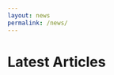 ```yaml
---
layout: news
permalink: /news/
---
```


<style>
    .Post {
        border: 1px solid #ddd;
        padding: 10px;
        margin-bottom: 15px;
    }
    #post-title {
        font-weight: bold;
        font-size: 18px;
    }
    #post-quotes {
        margin-top: 10px;
        color: #000;
    }
</style>

<h1>Latest Articles</h1>
<div id="articles-container"></div>

<script>
    async function fetchArticles() {
    const rssUrl = "https://www.molineux.news/news/feed/";

    try {
        // Fetch RSS feed
        const rssResponse = await fetch(rssUrl);
        const rssText = await rssResponse.text();
        const parser = new DOMParser();
        const xml = parser.parseFromString(rssText, "text/xml");

        const items = Array.from(xml.querySelectorAll("item")).slice(0, 5); // Get 5 articles
        const articlesContainer = document.getElementById("articles-container");

        for (let item of items) {
            let title = item.querySelector("title").textContent;
            let url = item.querySelector("link").textContent;

            try {
                // Fetch the full article page
                const articleResponse = await fetch(url);
                const articleText = await articleResponse.text();
                const articleDoc = parser.parseFromString(articleText, "text/html");

                // Extract paragraphs
                let paragraphs = Array.from(articleDoc.querySelectorAll("p")).map(p => p.textContent);

                // Find paragraphs containing quotes
                let quoteParagraphs = paragraphs.filter(p => p.match(/["“”'](.*?)["“”']/));

                // Create HTML elements dynamically
                let postDiv = document.createElement("div");
                postDiv.classList.add("Post");

                let titleDiv = document.createElement("div");
                titleDiv.id = "post-title";
                let titleLink = document.createElement("a");
                titleLink.href = url;
                titleLink.id = "post-url";
                titleLink.textContent = title;
                titleDiv.appendChild(titleLink);

                let quotesDiv = document.createElement("div");
                quotesDiv.id = "post-quotes";
                quotesDiv.innerHTML = quoteParagraphs.length > 0 
                    ? quoteParagraphs.map(p => `<p>${p}</p>`).join("") 
                    : "<p>No quotes found.</p>";

                // Append elements to the post container
                postDiv.appendChild(titleDiv);
                postDiv.appendChild(quotesDiv);
                articlesContainer.appendChild(postDiv);

            } catch (error) {
                console.error("Error fetching article:", url, error);
            }
        }

    } catch (error) {
        console.error("Error fetching RSS feed:", error);
    }
}

// Run the function on page load
fetchArticles();
</script>